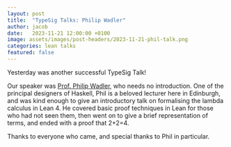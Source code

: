 ```yaml
---
layout: post
title:  "TypeSig Talks: Philip Wadler"
author: jacob
date:   2023-11-21 12:00:00 +0100
image: assets/images/post-headers/2023-11-21-phil-talk.png
categories: lean talks
featured: false
---
```

Yesterday was another successful TypeSig Talk!

Our speaker was [Prof. Philip Wadler][phil], who needs no introduction. One of the principal designers of Haskell, Phil is a beloved lecturer here in Edinburgh, and was kind enough to give an introductory talk on formalising the lambda calculus in Lean 4. He covered basic proof techniques in Lean for those who had not seen them, then went on to give a brief representation of terms, and ended with a proof that 2+2=4.

Thanks to everyone who came, and special thanks to Phil in particular.

[phil]: https://homepages.inf.ed.ac.uk/wadler/

